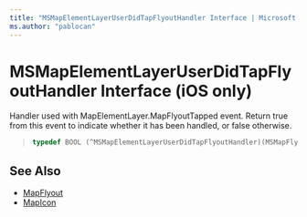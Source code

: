 ```yaml
---
title: "MSMapElementLayerUserDidTapFlyoutHandler Interface | Microsoft Docs"
ms.author: "pablocan"
---
```


# MSMapElementLayerUserDidTapFlyoutHandler Interface (iOS only)

Handler used with MapElementLayer.MapFlyoutTapped event. Return true from this event to indicate whether it has been handled, or false otherwise.

>```objectivec
> typedef BOOL (^MSMapElementLayerUserDidTapFlyoutHandler)(MSMapFlyout *_Nonnull, MSMapIcon *_Nonnull)
>```

## See Also

* [MapFlyout](../MapFlyout-class.md)
* [MapIcon](../MapIcon-class.md)
